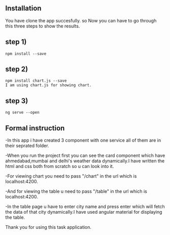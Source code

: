 ## Installation

You have clone the app succesfully.
so Now you can have to go through this three steps to show the results.

## step 1)  
    npm install --save
## step 2)
    npm install chart.js --save
    I am using chart.js for showing chart.
## step 3)
    ng serve --open

## Formal instruction

-In this app i have created 3 component with one service all of them are in their seprated folder.

-When you run the project first you can see the card component which have ahmedabad,mumbai and delhi's weather data   dynamically.I have written the html and css both from scratch so u can look into it.

-For viewing chart you need to pass "/chart" in the url which is localhost:4200.

-And for viewing the table u need to pass "/table" in the url which is localhost:4200.

-In the table page u have to enter city name and press enter which will fetch the data of that city dynamically.I have used angular material for displaying the table.

Thank you for using this task application.



